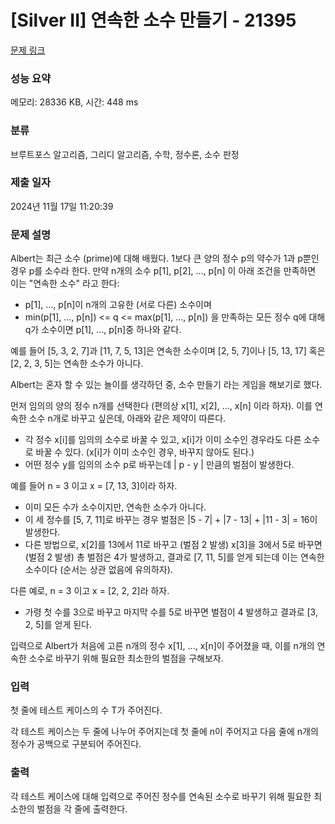 # [Silver II] 연속한 소수 만들기 - 21395 

[문제 링크](https://www.acmicpc.net/problem/21395) 

### 성능 요약

메모리: 28336 KB, 시간: 448 ms

### 분류

브루트포스 알고리즘, 그리디 알고리즘, 수학, 정수론, 소수 판정

### 제출 일자

2024년 11월 17일 11:20:39

### 문제 설명

<p>Albert는 최근 소수 (prime)에 대해 배웠다. 1보다 큰 양의 정수 p의 약수가 1과 p뿐인 경우 p를 소수라 한다. 만약 n개의 소수 p[1], p[2], ..., p[n] 이 아래 조건을 만족하면 이는 "연속한 소수" 라고 한다:</p>

<ul>
	<li>p[1], ..., p[n]이 n개의 고유한 (서로 다른) 소수이며</li>
	<li>min(p[1], ..., p[n]) <= q <= max(p[1], ..., p[n]) 을 만족하는 모든 정수 q에 대해 q가 소수이면 p[1], ..., p[n]중 하나와 같다.</li>
</ul>

<p>예를 들어 [5, 3, 2, 7]과 [11, 7, 5, 13]은 연속한 소수이며 [2, 5, 7]이나 [5, 13, 17] 혹은 [2, 2, 3, 5]는 연속한 소수가 아니다.</p>

<p>Albert는 혼자 할 수 있는 놀이를 생각하던 중, 소수 만들기 라는 게임을 해보기로 했다.</p>

<p>먼저 임의의 양의 정수 n개를 선택한다 (편의상 x[1], x[2], ..., x[n] 이라 하자). 이를 연속한 소수 n개로 바꾸고 싶은데, 아래와 같은 제약이 따른다.</p>

<ul>
	<li>각 정수 x[i]를 임의의 소수로 바꿀 수 있고, x[i]가 이미 소수인 경우라도 다른 소수로 바꿀 수 있다. (x[i]가 이미 소수인 경우, 바꾸지 않아도 된다.)</li>
	<li>어떤 정수 y를 임의의 소수 p로 바꾸는데 | p - y | 만큼의 벌점이 발생한다.</li>
</ul>

<p>예를 들어 n = 3 이고 x = [7, 13, 3]이라 하자.</p>

<ul>
	<li>이미 모든 수가 소수이지만, 연속한 소수가 아니다.</li>
	<li>이 세 정수를 [5, 7, 11]로 바꾸는 경우 벌점은 |5 - 7| + |7 - 13| + |11 - 3| = 16이 발생한다.</li>
	<li>다른 방법으로, x[2]를 13에서 11로 바꾸고 (벌점 2 발생) x[3]을 3에서 5로 바꾸면 (벌점 2 발생) 총 벌점은 4가 발생하고, 	결과로 [7, 11, 5]를 얻게 되는데 이는 연속한 소수이다 (순서는 상관 없음에 유의하자).</li>
</ul>

<p>다른 예로, n = 3 이고 x = [2, 2, 2]라 하자.</p>

<ul>
	<li>가령 첫 수를 3으로 바꾸고 마지막 수를 5로 바꾸면 벌점이 4 발생하고 결과로 [3, 2, 5]를 얻게 된다.</li>
</ul>

<p>입력으로 Albert가 처음에 고른 n개의 정수 x[1], ..., x[n]이 주어졌을 때, 이를 n개의 연속한 소수로 바꾸기 위해 필요한 최소한의 벌점을 구해보자.</p>

### 입력 

 <p>첫 줄에 테스트 케이스의 수 T가 주어진다.</p>

<p>각 테스트 케이스는 두 줄에 나누어 주어지는데 첫 줄에 n이 주어지고 다음 줄에 n개의 정수가 공백으로 구분되어 주어진다.</p>

### 출력 

 <p>각 테스트 케이스에 대해 입력으로 주어진 정수를 연속된 소수로 바꾸기 위해 필요한 최소한의 벌점을 각 줄에 출력한다.</p>

